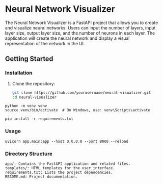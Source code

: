 # Neural Network Visualizer

The Neural Network Visualizer is a FastAPI project that allows you to create and visualize neural networks. Users can input the number of layers, input layer size, output layer size, and the number of neurons in each layer. The application will create the neural network and display a visual representation of the network in the UI.

## Getting Started

### Installation

1. Clone the repository:

   ```bash
   git clone https://github.com/yourusername/neural-visualizer.git
   cd neural-visualizer

```
python -m venv venv
source venv/bin/activate  # On Windows, use: venv\Scripts\activate

pip install -r requirements.txt
```

### Usage

```
uvicorn app.main:app --host 0.0.0.0 --port 8000 --reload
```

### Directory Structure

```
app/: Contains the FastAPI application and related files.
templates/: HTML templates for the user interface.
requirements.txt: Lists the project dependencies.
README.md: Project documentation.
```
